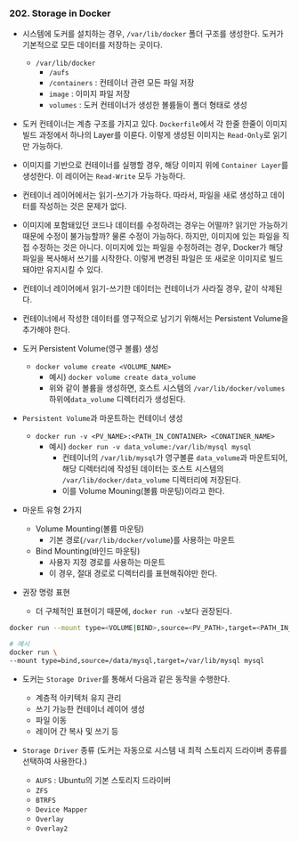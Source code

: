 ### 202. Storage in Docker
- 시스템에 도커를 설치하는 경우, `/var/lib/docker` 폴더 구조를 생성한다. 도커가 기본적으로 모든 데이터를 저장하는 곳이다.
	- `/var/lib/docker`
		- `/aufs`
		- `/containers` : 컨테이너 관련 모든 파일 저장
		- `image` : 이미지 파일 저장
		- `volumes` : 도커 컨테이너가 생성한 볼륨들이 폴더 형태로 생성

- 도커 컨테이너는 계층 구조를 가지고 있다. `Dockerfile`에서 각 한줄 한줄이 이미지 빌드 과정에서 하나의 Layer를 이룬다. 이렇게 생성된 이미지는 `Read-Only`로 읽기만 가능하다. 
- 이미지를 기반으로 컨테이너를 실행할 경우, 해당 이미지 위에 `Container Layer`를 생성한다. 이 레이어는 `Read-Write` 모두 가능하다. 
- 컨테이너 레이어에서는 읽기-쓰기가 가능하다. 따라서, 파일을 새로 생성하고 데이터를 작성하는 것은 문제가 없다. 
- 이미지에 포함돼있던 코드나 데이터를 수정하려는 경우는 어떨까? 읽기만 가능하기 때문에 수정이 불가능할까? 물론 수정이 가능하다. 하지만, 이미지에 있는 파일을 직접 수정하는 것은 아니다. 이미지에 있는 파일을 수정하려는 경우, Docker가 해당 파일을 복사해서 쓰기를 시작한다. 이렇게 변경된 파일은 또 새로운 이미지로 빌드 돼야만 유지시킬 수 있다.
- 컨테이너 레이어에서 읽기-쓰기한 데이터는 컨테이너가 사라질 경우, 같이 삭제된다.
- 컨테이너에서 작성한 데이터를 영구적으로 남기기 위해서는 Persistent Volume을 추가해야 한다.

- 도커 Persistent Volume(영구 볼륨) 생성
	- `docker volume create <VOLUME_NAME>`
		- 예시) `docker volume create data_volume`
		- 위와 같이 볼륨을 생성하면, 호스트 시스템의 `/var/lib/docker/volumes`하위에`data_volume` 디렉터리가 생성된다.
- `Persistent Volume`과 마운트하는 컨테이너 생성
	- `docker run -v <PV_NAME>:<PATH_IN_CONTAINER> <CONATINER_NAME>`
		- 예시) `docker run -v data_volume:/var/lib/mysql mysql`
			- 컨테이너의 `/var/lib/mysql`가 영구볼륜 `data_volume`과 마운트되어, 해당 디렉터리에 작성된 데이터는 호스트 시스템의 `/var/lib/docker/data_volume` 디렉터리에 저장된다.
			- 이를  Volume Mouning(볼륨 마운팅)이라고 한다.
- 마운트 유형 2가지
	- Volume Mounting(볼륨 마운팅)
		- 기본 경로(`/var/lib/docker/volume`)를 사용하는 마운트
	- Bind Mounting(바인드 마운팅)
		- 사용자 지정 경로를 사용하는 마운트
		- 이 경우, 절대 경로로 디렉터리를 표현해줘야만 한다.

- 권장 명령 표현
	- 더 구체적인 표현이기 때문에, `docker run -v`보다 권장된다.
```bash
docker run --mount type=<VOLUME|BIND>,source=<PV_PATH>,target=<PATH_IN_CONTAINER> <CONTAINER_NAME>

# 예시
docker run \
--mount type=bind,source=/data/mysql,target=/var/lib/mysql mysql
```

- 도커는 `Storage Driver`를 통해서 다음과 같은 동작을 수행한다.
	- 계층적 아키텍처 유지 관리
	- 쓰기 가능한 컨테이너 레이어 생성
	- 파일 이동
	- 레이어 간 복사 및 쓰기 등 

- `Storage Driver` 종류
  (도커는 자동으로 시스템 내 최적 스토리지 드라이버 종류를 선택하여 사용한다.)
	- `AUFS` : Ubuntu의 기본 스토리지 드라이버
	- `ZFS`
	- `BTRFS`
	- `Device Mapper`
	- `Overlay`
	- `Overlay2`

